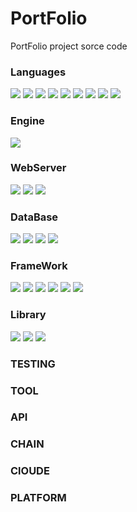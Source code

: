 # PortFolio
PortFolio project sorce code

### Languages
<img src="https://img.shields.io/badge/JAVA-007396?style=for-the-badge&logo=java&logoColor=white"> <img src="https://img.shields.io/badge/Java%20Script-F7DF1E?style=for-the-badge&logo=Java%20Script&logoColor=white"> <img src="https://img.shields.io/badge/C%2B%2B-00599C?style=for-the-badge&logo=C%2B%2B&logoColor=white"> <img src="https://img.shields.io/badge/C%23-000000?style=for-the-badge&logo=C%23&logoColor=white"> <img src="https://img.shields.io/badge/Swift-F05138?style=for-the-badge&logo=Swift&logoColor=white"> <img src="https://img.shields.io/badge/Solidity-363636?style=for-the-badge&logo=Solidity&logoColor=white"> <img src="https://img.shields.io/badge/PHP-777BB4?style=for-the-badge&logo=PHP&logoColor=white"> <img src="https://img.shields.io/badge/HTML5-E34F26?style=for-the-badge&logo=HTML5&logoColor=white"> <img src="https://img.shields.io/badge/kotlin-7F52FF?style=for-the-badge&logo=kotlin&logoColor=white">

### Engine
<img src="https://img.shields.io/badge/Unreal%20Engine-0E1128?style=for-the-badge&logo=Unreal%20Engine&logoColor=white">

### WebServer
<img src="https://img.shields.io/badge/Node.js-339933?style=for-the-badge&logo=Node.js&logoColor=white"> <img src="https://img.shields.io/badge/NGINX-009639?style=for-the-badge&logo=NGINX&logoColor=white"> <img src="https://img.shields.io/badge/Apache-D22128?style=for-the-badge&logo=Apache&logoColor=white"> 

### DataBase
<img src="https://img.shields.io/badge/Mysql-4479A1?style=for-the-badge&logo=Mysql&logoColor=white"> <img src="https://img.shields.io/badge/MariaDB-003545?style=for-the-badge&logo=MariaDB&logoColor=white"> <img src="https://img.shields.io/badge/Microsoft SQL Server-CC2927?style=for-the-badge&logo=Microsoft SQL Server&logoColor=white"> 
<img src="https://img.shields.io/badge/MongoDB-47A248?style=for-the-badge&logo=MongoDB&logoColor=white">

### FrameWork
<img src="https://img.shields.io/badge/Netty-3484D2?style=for-the-badge&logo=Netty&logoColor=white"> <img src="https://img.shields.io/badge/MINA-53AC56?style=for-the-badge&logo=MINA&logoColor=white"> <img src="https://img.shields.io/badge/Bootstrap-7952B3?style=for-the-badge&logo=Bootstrap&logoColor=white"> <img src="https://img.shields.io/badge/.net-512BD4?style=for-the-badge&logo=.net&logoColor=white"> <img src="https://img.shields.io/badge/Spring Boot-6DB33F?style=for-the-badge&logo=Spring Boot&logoColor=white"> <img src="https://img.shields.io/badge/React-61DAFB?style=for-the-badge&logo=React&logoColor=white">

### Library
<img src="https://img.shields.io/badge/Sequelize-52B0E7?style=for-the-badge&logo=Sequelize&logoColor=white"> <img src="https://img.shields.io/badge/MUI-007FFF?style=for-the-badge&logo=MUI&logoColor=white"> <img src="https://img.shields.io/badge/Web3-F16822?style=for-the-badge&logo=Web3&logoColor=white">

### TESTING

### TOOL

### API

### CHAIN

### ClOUDE

### PLATFORM
